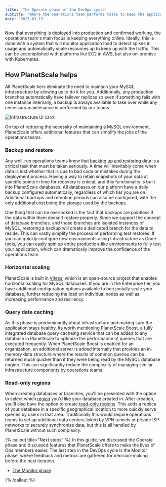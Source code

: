 ```yaml
---
title: 'The Operate phase of the DevOps cycle'
subtitle: 'Where the operations team performs tasks to keep the application online.'
date: '2023-03-13'
---
```


Now that everything is deployed into production and confirmed working, the operations team's main focus is keeping everything online. Ideally, this is done with a system that will monitor application load to detect spikes in usage and automatically scale resources up to keep up with the traffic. This can be accomplished with platforms like EC2 in AWS, but also on-premise with Kubernetes.

## How PlanetScale helps

All PlanetScale tiers eliminate the need to maintain your MySQL infrastructure by allowing us to do it for you. Additionally, any production branches automatically have failover replicas so even if something fails with one instance internally, a backup is always available to take over while any necessary maintenance is performed by our teams.

![Infrastructure UI card](/assets/docs/devops/the-operate-phase-of-devops/infra-2.png)

On top of reducing the necessity of maintaining a MySQL environment, PlanetScale offers additional features that can simplify the jobs of the operations teams.

### Backup and restore

Any well-run operations teams know that [backing up and restoring](/docs/concepts/back-up-and-restore) data is a critical task that must be taken seriously. A time will inevitably come when data is lost whether that is due to bad code or mistakes during the deployment process. Having a way to retain snapshots of your data at specific points in time for recovery is critical, and this functionality is built into PlanetScale databases. All databases on our platform have a daily backup configured automatically, regardless of which tier you are on. Additional backups and retention periods can also be configured, with the only additional cost being the storage used by the backups.

One thing that can be overlooked is the fact that backups are pointless if the data within them doesn't restore properly. Since we support the concept of database branches, and those branches are isolated instances of MySQL, restoring a backup will create a dedicated branch for the data to reside. This can vastly simplify the process of performing test restores. If you can quickly configure new environments using Infrastructure as Code tools, you can easily spin up entire production-like environments to fully test your application, which can dramatically improve the confidence of the operations team.

### Horizontal scaling

PlanetScale is built in [Vitess](https://vitess.io), which is an open-source project that enables horizontal scaling for MySQL databases. If you are in the Enterprise tier, you have additional configuration options available to horizontally scale your database, further reducing the load on individual nodes as well as increasing performance and resiliency.

### Query data caching

As this phase is predominantly about infrastructure and making sure the application stays healthy, its worth mentioning [PlanetScale Boost](/docs/concepts/query-caching-with-planetscale-boost), a fully integrated database query cacheing service that can be added to any database in PlanetScale to optimize the performance of queries that are executed frequently. When PlanetScale Boost is enabled for an organization, an additional server is added internally that provides an in-memory data structure where the results of common queries can be returned much quicker than if they were being read by the MySQL database engine. This can significantly reduce the complexity of managing similar infrastructure components by operations teams.

### Read-only regions

When creating databases or branches, you'll be presented with the option to select which [region](/docs/concepts/regions) you'd like your database created in. After creation, you'll also have the option to create [read-only regions](/docs/concepts/read-only-regions). This adds a replica of your database in a specific geographical location to more quickly serve queries by users in that area. Traditionally this would require operations teams to set up additional data centers linked by VPN tunnels or private ISP networks to securely synchronize data, but this is all handled by PlanetScale without such complexity.

{% callout title="Next steps" %}
In this guide, we discussed the Operate phase and discussed features that PlanetScale offers to make the lives of Ops members easier. The last step in the DevOps cycle is the Monitor phase, where feedback and metrics are gathered for decision-making before the next iteration.

- [The Monitor phase](/docs/devops/the-monitor-phase-of-devops)

{% /callout %}
